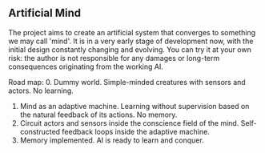 ## Artificial Mind

The project aims to create an artificial system that converges to something we may call 'mind'. It is in a very early stage of development now, with the initial design constantly changing and evolving. You can try it at your own risk: the author is not responsible for any damages or long-term consequences originating from the working AI.

Road map:
  0. Dummy world. Simple-minded creatures with sensors and actors. No learning.
  1. Mind as an adaptive machine. Learning without supervision based on the natural feedback of its actions. No memory.
  2. Circuit actors and sensors inside the conscience field of the mind. Self-constructed feedback loops inside the adaptive machine.
  3. Memory implemented. AI is ready to learn and conquer.

